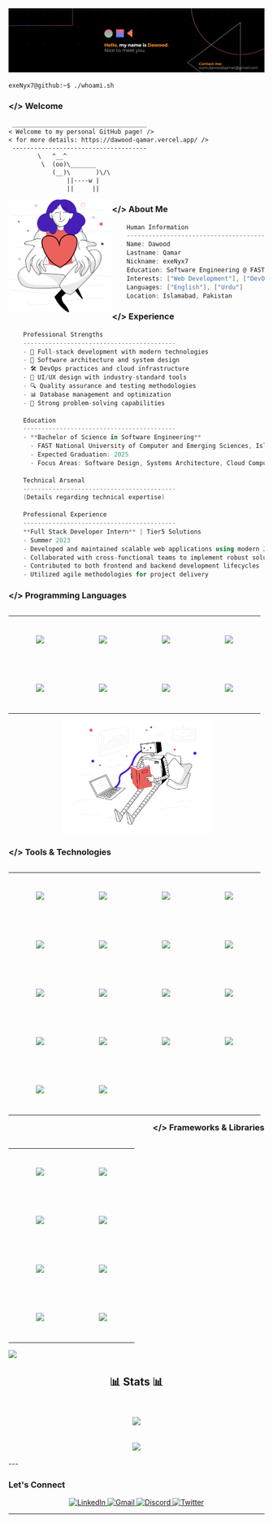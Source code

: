 <div align="center">
    <img src="./resources/Banner.png" alt="Header" />
</div>




```console
exeNyx7@github:~$ ./whoami.sh
```
<h3 align="left">&lt;/&gt; Welcome</h3> 

```
 _____________________________________
< Welcome to my personal GitHub page! />
< for more details: https://dawood-qamar.vercel.app/ />
 ------------------------------------- 
        \   ^__^
         \  (oo)\_______
            (__)\       )\/\
                ||----w |
                ||     ||
```
<img align="left" src="./resources/svg/givingback.svg" height="222px"/>

<h3 align="left">&lt;/&gt; About Me</h3> 

```csharp
    Human Information
    ------------------------------------------
    Name: Dawood
    Lastname: Qamar
    Nickname: exeNyx7
    Education: Software Engineering @ FAST-NUCES
    Interests: ["Web Development"], ["DevOps"], ["System Design"], ["AI/ML"]
    Languages: ["English"], ["Urdu"]
    Location: Islamabad, Pakistan
```






<h3 align="left">&lt;/&gt; Experience</h3> 

```csharp
    Professional Strengths
    ------------------------------------------
    - 🚀 Full-stack development with modern technologies
    - 🔧 Software architecture and system design
    - 🛠️ DevOps practices and cloud infrastructure
    - 🎨 UI/UX design with industry-standard tools
    - 🔍 Quality assurance and testing methodologies
    - 📊 Database management and optimization
    - 🎯 Strong problem-solving capabilities

    Education
    ------------------------------------------
    - **Bachelor of Science in Software Engineering**
      - FAST National University of Computer and Emerging Sciences, Islamabad
      - Expected Graduation: 2025
      - Focus Areas: Software Design, Systems Architecture, Cloud Computing

    Technical Arsenal
    ------------------------------------------
    (Details regarding technical expertise)

    Professional Experience
    ------------------------------------------
    **Full Stack Developer Intern** | Tier5 Solutions
    - Summer 2023
    - Developed and maintained scalable web applications using modern JavaScript frameworks
    - Collaborated with cross-functional teams to implement robust solutions
    - Contributed to both frontend and backend development lifecycles
    - Utilized agile methodologies for project delivery

```


<h3 align="left">&lt;/&gt; Programming Languages</h3>

<div align="center">
    <table align="left">
        <tr>
            <td align="center" width="110" height="90">
                <img src="https://cdn.jsdelivr.net/gh/devicons/devicon/icons/javascript/javascript-original.svg" width="50px"/>
                <br />
            </td>
            <td align="center" width="110" height="90">
                <img src="https://cdn.jsdelivr.net/gh/devicons/devicon/icons/typescript/typescript-original.svg" width="50px"/>
                <br />
            </td>
            <td align="center" width="110" height="90">
                <img src="https://cdn.jsdelivr.net/gh/devicons/devicon/icons/html5/html5-original.svg" width="50px"/>
                <br />
            </td>
            <td align="center" width="110" height="90">
                <img src="https://cdn.jsdelivr.net/gh/devicons/devicon/icons/css3/css3-original.svg" width="50px"/>
                <br />
            </td>
        </tr>
        <tr>
            <td align="center" width="110" height="90">
                <img src="https://cdn.jsdelivr.net/gh/devicons/devicon/icons/c/c-original.svg" width="50px"/>
                <br />
            </td>
            <td align="center" width="110" height="90">
                <img src="https://cdn.jsdelivr.net/gh/devicons/devicon/icons/cplusplus/cplusplus-original.svg" width="50px"/>
                <br />
            </td>
            <td align="center" width="110" height="90">
                <img src="https://cdn.jsdelivr.net/gh/devicons/devicon/icons/csharp/csharp-original.svg" width="50px"/>
                <br />
            </td>
            <td align="center" width="110" height="90">
                <img src="https://cdn.jsdelivr.net/gh/devicons/devicon/icons/java/java-original.svg" width="50px"/>
                <br />
            </td>
        </tr>
    </table>
    <br />
    <img src="./resources/svg/artificialintelligence.svg" height="222px"/>
    <br />
</div>




<h3 align="left">&lt;/&gt; Tools & Technologies</h3> 
<div align="left">
    <table align="left">
        <tr>
            <td align="center" width="110" height="90">
                <img src="https://cdn.jsdelivr.net/gh/devicons/devicon/icons/vscode/vscode-original.svg" width="50px"/>
            </td>
            <td align="center" width="110" height="90">
                <img src="https://cdn.jsdelivr.net/gh/devicons/devicon/icons/visualstudio/visualstudio-plain.svg" width="50px"/>
            </td>
            <td align="center" width="110" height="90">
                <img src="https://cdn.jsdelivr.net/gh/devicons/devicon/icons/figma/figma-original.svg" width="50px"/>
            </td>
            <td align="center" width="110" height="90">
                <img src="https://cdn.jsdelivr.net/gh/devicons/devicon/icons/git/git-original.svg" width="50px"/>
            </td>
        </tr>
        <tr>
            <td align="center" width="110" height="90">
                <img src="https://cdn.jsdelivr.net/gh/devicons/devicon/icons/mongodb/mongodb-original.svg" width="50px"/>
            </td>
            <td align="center" width="110" height="90">
                <img src="https://cdn.jsdelivr.net/gh/devicons/devicon/icons/mysql/mysql-original.svg" width="50px"/>
            </td>
            <td align="center" width="110" height="90">
                <img src="https://cdn.jsdelivr.net/gh/devicons/devicon/icons/microsoftsqlserver/microsoftsqlserver-plain.svg" width="50px"/>
            </td>
            <td align="center" width="110" height="90">
                <img src="https://cdn.jsdelivr.net/gh/devicons/devicon/icons/oracle/oracle-original.svg" width="50px"/>
            </td>
        </tr>
        <tr>
            <td align="center" width="110" height="90">
                <img src="https://cdn.jsdelivr.net/gh/devicons/devicon/icons/jest/jest-plain.svg" width="50px"/>
            </td>
            <td align="center" width="110" height="90">
                <img src="https://cdn.jsdelivr.net/gh/devicons/devicon/icons/selenium/selenium-original.svg" width="50px"/>
            </td>
            <td align="center" width="110" height="90">
                <img src="https://cdn.jsdelivr.net/gh/devicons/devicon/icons/docker/docker-original.svg" width="50px"/>
            </td>
            <td align="center" width="110" height="90">
                <img src="https://cdn.jsdelivr.net/gh/devicons/devicon/icons/kubernetes/kubernetes-plain.svg" width="50px"/>
            </td>
        </tr>
        <tr>
            <td align="center" width="110" height="90">
                <img src="https://cdn.jsdelivr.net/gh/devicons/devicon/icons/firebase/firebase-plain.svg" width="50px"/>
            </td>
            <td align="center" width="110" height="90">
                <img src="https://cdn.jsdelivr.net/gh/devicons/devicon/icons/azure/azure-original.svg" width="50px"/>
            </td>
            <td align="center" width="110" height="90">
                <img src="https://skillicons.dev/icons?i=aws" width="50px"/>
            </td>
            <td align="center" width="110" height="90">
                <img src="https://cdn.jsdelivr.net/gh/devicons/devicon/icons/terraform/terraform-original.svg" width="50px"/>
            </td>
        </tr>
        <tr>
            <td align="center" width="110" height="90">
                <img src="https://cdn.simpleicons.org/jenkins/D24939" width="50px"/>
            </td>
            <td align="center" width="110" height="90">
                <img src="https://cdn.jsdelivr.net/gh/devicons/devicon/icons/postman/postman-original.svg" width="50px"/>
            </td>
        </tr>
    </table>
</div>


<h3 align="right">&lt;/&gt; Frameworks & Libraries</h3>
<div align="right">
    <table align="right">
        <tr>
            <td align="center" width="110" height="90">
                <img src="https://cdn.jsdelivr.net/gh/devicons/devicon/icons/nodejs/nodejs-original.svg" width="50px"/>
            </td>
            <td align="center" width="110" height="90">
                <img src="https://cdn.jsdelivr.net/gh/devicons/devicon/icons/express/express-original.svg" width="50px"/>
            </td>
        </tr>
        <tr>    
        </tr>
            <td align="center" width="110" height="90">
                <img src="https://cdn.jsdelivr.net/gh/devicons/devicon/icons/nextjs/nextjs-original.svg" width="50px"/>
            </td>
            <td align="center" width="110" height="90">
                <img src="https://cdn.jsdelivr.net/gh/devicons/devicon/icons/nestjs/nestjs-original.svg" width="50px"/>
            </td>
        <tr>
            </tr>
            <td align="center" width="110" height="90">
                <img src="https://cdn.jsdelivr.net/gh/devicons/devicon/icons/materialui/materialui-original.svg" width="50px"/>
            </td>
            <td align="center" width="110" height="90">
                <img src="https://cdn.jsdelivr.net/gh/devicons/devicon/icons/react/react-original.svg" width="50px"/>
            </td>
            <tr>
            <td align="center" width="110" height="90">
                <img src="https://cdn.jsdelivr.net/gh/devicons/devicon/icons/spring/spring-original.svg" width="50px"/>
            </td>
            <td align="center" width="110" height="90">
                <img src="https://cdn.jsdelivr.net/gh/devicons/devicon/icons/dot-net/dot-net-original.svg" width="50px"/>
            </td>
        </tr>
    </table>
</div>






<div align="left">
    <img src="https://github-profile-summary-cards.vercel.app/api/cards/profile-details?username=exeNyx7&theme=nord_dark&layout=compact" />
</div>

<h2 align="center">📊 Stats 📊</h2>
<br>
<p align="center">
 <a href="#" alt="Most used languages">
  <img src="https://github-readme-stats.vercel.app/api/top-langs/?username=exeNyx7&theme=nord&layout=compact" />
 </a>
 <br><br>
</p>

<p align="center">
 <a href="#" alt="github stats">
  <img src="https://github-readme-stats.vercel.app/api?username=exeNyx7&theme=nord&show_icons=true&layout=compact" />
 </a>
</p>
---

### Let's Connect

<div align="center">
    <a href="https://www.linkedin.com/in/dawood-qamar/" target="_blank">
        <img src="https://img.shields.io/badge/LinkedIn-0077B5?style=for-the-badge&logo=linkedin&logoColor=white" alt="LinkedIn" />
    </a>
    <a href="mailto:work.dawoodqamar@gmail.com">
        <img src="https://img.shields.io/badge/Gmail-D14836?style=for-the-badge&logo=gmail&logoColor=white" alt="Gmail" />
    </a>
    <a href="https://discordapp.com/users/432108089106235392" target="_blank">
        <img src="https://img.shields.io/badge/Discord-7289DA?style=for-the-badge&logo=discord&logoColor=white" alt="Discord" />
    </a>
    <a href="https://twitter.com/dawood_qamar" target="_blank">
        <img src="https://img.shields.io/badge/Twitter-1DA1F2?style=for-the-badge&logo=twitter&logoColor=white" alt="Twitter" />
    </a>
</div>

---

